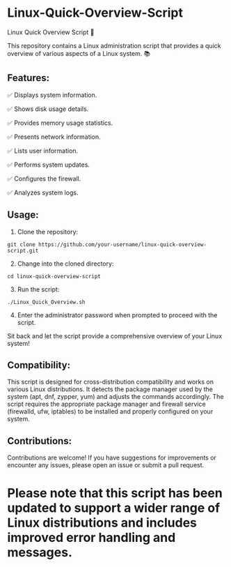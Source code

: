 # Linux-Quick-Overview-Script

Linux Quick Overview Script 🐧

This repository contains a Linux administration script that provides a quick overview of various aspects of a Linux system. 📚

## Features:

✅ Displays system information.

✅ Shows disk usage details.

✅ Provides memory usage statistics.

✅ Presents network information.

✅ Lists user information.

✅ Performs system updates.

✅ Configures the firewall.

✅ Analyzes system logs.

## Usage:

1. Clone the repository:
```
git clone https://github.com/your-username/linux-quick-overview-script.git
```
2. Change into the cloned directory:
```
cd linux-quick-overview-script
```
3. Run the script:
```
./Linux_Quick_Overview.sh
```
4. Enter the administrator password when prompted to proceed with the script.

Sit back and let the script provide a comprehensive overview of your Linux system!

## Compatibility:
This script is designed for cross-distribution compatibility and works on various Linux distributions. It detects the package manager used by the system (apt, dnf, zypper, yum) and adjusts the commands accordingly. The script requires the appropriate package manager and firewall service (firewalld, ufw, iptables) to be installed and properly configured on your system.

## Contributions:
Contributions are welcome! If you have suggestions for improvements or encounter any issues, please open an issue or submit a pull request.

# Please note that this script has been updated to support a wider range of Linux distributions and includes improved error handling and messages.
